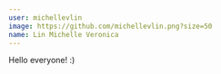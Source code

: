```yaml
---
user: michellevlin
image: https://github.com/michellevlin.png?size=50
name: Lin Michelle Veronica
---
```

Hello everyone! :)

